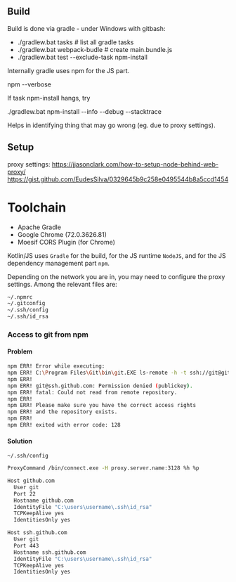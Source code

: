 ## Build
Build is done via gradle - under Windows with gitbash:

* ./gradlew.bat tasks # list all gradle tasks
* ./gradlew.bat webpack-budle # create main.bundle.js
* ./gradlew.bat test --exclude-task npm-install
 
Internally gradle uses npm for the JS part.

 npm --verbose 
 
 If task npm-install hangs, try
 
 ./gradlew.bat npm-install --info --debug --stacktrace
 

Helps in identifying thing that may go wrong (eg. due to proxy settings).
 


## Setup
proxy settings:
https://jjasonclark.com/how-to-setup-node-behind-web-proxy/
https://gist.github.com/EudesSilva/0329645b9c258e0495544b8a5ccd1454



# Toolchain
* Apache Gradle 
* Google Chrome (72.0.3626.81)
* Moesif CORS Plugin (for Chrome)

Kotlin/JS uses `Gradle` for the build, for the JS runtime `NodeJS`, and for the JS dependency management part `npm`.

Depending on the network you are in, you may need to configure the proxy settings. Among the relevant files are:
```bash
~/.npmrc
~/.gitconfig
~/.ssh/config
~/.ssh/id_rsa
```
### Access to git from npm
#### Problem
```bash
npm ERR! Error while executing:
npm ERR! C:\Program Files\Git\bin\git.EXE ls-remote -h -t ssh://git@github.com/jarecsni/font-awesome-webpack.git
npm ERR!
npm ERR! git@ssh.github.com: Permission denied (publickey).
npm ERR! fatal: Could not read from remote repository.
npm ERR!
npm ERR! Please make sure you have the correct access rights
npm ERR! and the repository exists.
npm ERR!
npm ERR! exited with error code: 128
```
#### Solution
`~/.ssh/config`
```bash
ProxyCommand /bin/connect.exe -H proxy.server.name:3128 %h %p

Host github.com
  User git
  Port 22
  Hostname github.com
  IdentityFile "C:\users\username\.ssh\id_rsa"
  TCPKeepAlive yes
  IdentitiesOnly yes

Host ssh.github.com
  User git
  Port 443
  Hostname ssh.github.com
  IdentityFile "C:\users\username\.ssh\id_rsa"
  TCPKeepAlive yes
  IdentitiesOnly yes
```